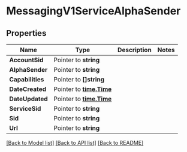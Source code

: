 # MessagingV1ServiceAlphaSender

## Properties

Name | Type | Description | Notes
------------ | ------------- | ------------- | -------------
**AccountSid** | Pointer to **string** |  |
**AlphaSender** | Pointer to **string** |  |
**Capabilities** | Pointer to **[]string** |  |
**DateCreated** | Pointer to [**time.Time**](time.Time.md) |  |
**DateUpdated** | Pointer to [**time.Time**](time.Time.md) |  |
**ServiceSid** | Pointer to **string** |  |
**Sid** | Pointer to **string** |  |
**Url** | Pointer to **string** |  |

[[Back to Model list]](../README.md#documentation-for-models) [[Back to API list]](../README.md#documentation-for-api-endpoints) [[Back to README]](../README.md)


